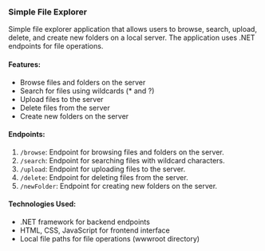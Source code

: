 ﻿### Simple File Explorer

Simple file explorer application that allows users to browse, search, upload, delete, and create new folders on a local server. The application uses .NET endpoints for file operations.

#### Features:
- Browse files and folders on the server
- Search for files using wildcards (* and ?)
- Upload files to the server
- Delete files from the server
- Create new folders on the server

#### Endpoints:
1. `/browse`: Endpoint for browsing files and folders on the server.
2. `/search`: Endpoint for searching files with wildcard characters.
3. `/upload`: Endpoint for uploading files to the server.
4. `/delete`: Endpoint for deleting files from the server.
5. `/newFolder`: Endpoint for creating new folders on the server.

#### Technologies Used:
- .NET framework for backend endpoints
- HTML, CSS, JavaScript for frontend interface
- Local file paths for file operations (wwwroot directory)